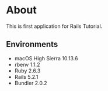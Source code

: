 # About

This is first application for Rails Tutorial.

## Environments

- macOS High Sierra 10.13.6
- rbenv 1.1.2
- Ruby 2.6.3
- Rails 5.2.1
- Bundler 2.0.2
